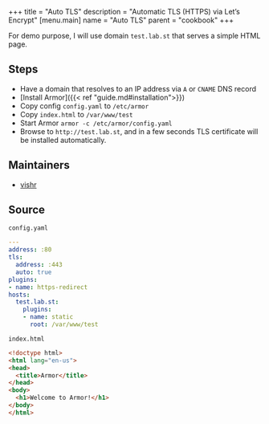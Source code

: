 +++
title = "Auto TLS"
description = "Automatic TLS (HTTPS) via Let’s Encrypt"
[menu.main]
  name = "Auto TLS"
  parent = "cookbook"
+++

For demo purpose, I will use domain `test.lab.st` that serves a simple
HTML page.

## Steps

- Have a domain that resolves to an IP address via `A` or `CNAME` DNS record
- [Install Armor]({{< ref "guide.md#installation">}})
- Copy config `config.yaml` to `/etc/armor`
- Copy `index.html` to `/var/www/test`
- Start Armor `armor -c /etc/armor/config.yaml`
- Browse to `http://test.lab.st`, and in a few seconds TLS certificate will be installed automatically.

## Maintainers

- [vishr](https://github.com/vishr)

## Source

`config.yaml`

```yaml
---
address: :80
tls:
  address: :443
  auto: true
plugins:
- name: https-redirect
hosts:
  test.lab.st:
    plugins:
    - name: static
      root: /var/www/test
```

`index.html`

```html
<!doctype html>
<html lang="en-us">
<head>
  <title>Armor</title>
</head>
<body>
  <h1>Welcome to Armor!</h1>
</body>
</html>
```
